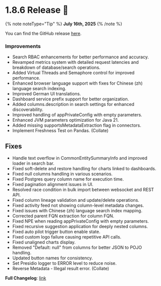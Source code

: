# 1.8.6 Release 🎉

{% note noteType="Tip" %}
**July 16th, 2025**
{% /note %}

You can find the GitHub release [here](https://github.com/open-metadata/OpenMetadata/releases/tag/1.8.6-release).

### Improvements

- Search RBAC enhancements for better performance and accuracy.
- Revamped metrics system with detailed request latencies and breakdown of database/search operations.
- Added Virtual Threads and Semaphore control for improved performance.
- Enhanced browser language support with fixes for Chinese (zh) language search indexing.
- Improved German UI translations.
- Dashboard service prefix support for better organization.
- Added columns.description in search settings for enhanced discoverability.
- Improved handling of appPrivateConfig with empty parameters.
- Enhanced JVM parameters optimization for Java 21.
- Added missing supportsMetadataExtraction flag in connectors.
- Implement Freshness Test on Pandas. (Collate)

## Fixes

- Handle text overflow in CommonEntitySummaryInfo and improved loader in search bar.
- Fixed soft-delete and restore handling for charts linked to dashboards.
- Fixed null columns handling in various scenarios.
- Fixed Postgres query column name for execution time.
- Fixed pagination alignment issues in UI.
- Resolved race condition in bulk import between websocket and REST API.
- Fixed column lineage validation and update/delete operations.
- Fixed activity feed not showing column-level metadata changes.
- Fixed issues with Chinese (zh) language search index mapping.
- Corrected parent FQN extraction for column FQN.
- Fixed NPE when reading appPrivateConfig with empty parameters.
- Fixed recursive suggestion application for deeply nested columns.
- Fixed auto pilot trigger button enable state.
- Fixed custom logo failure causing repetitive API calls.
- Fixed unaligned charts display.
- Removed "Default: null" from columns for better JSON to POJO handling.
- Updated button names for consistency.
- Set Presidio logger to ERROR level to reduce noise.
- Reverse Metadata - Illegal result error. (Collate)

**Full Changelog**: [link](https://github.com/open-metadata/OpenMetadata/compare/1.8.3-release...1.8.6-release)
